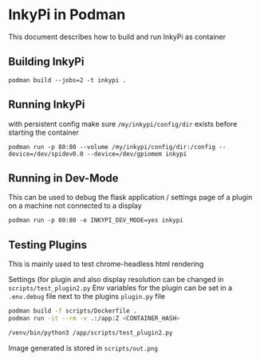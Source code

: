 # InkyPi in Podman

This document describes how to build and run InkyPi as container

## Building InkyPi

`podman build --jobs=2 -t inkypi .`

## Running InkyPi
with persistent config
make sure `/my/inkypi/config/dir` exists before starting the container

`podman run -p 80:80 --volume /my/inkypi/config/dir:/config --device=/dev/spidev0.0 --device=/dev/gpiomem inkypi`

## Running in Dev-Mode

This can be used to debug the flask application / settings page of a plugin on a machine not connected to a display

`podman run -p 80:80 -e INKYPI_DEV_MODE=yes inkypi`

## Testing Plugins

This is mainly used to test chrome-headless html rendering

Settings (for plugin and also display resolution can be changed in `scripts/test_plugin2.py`
Env variables for the plugin can be set in a `.env.debug` file next to the plugins `plugin.py` file

```bash
podman build -f scripts/Dockerfile .
podman run -it --rm -v .:/app:Z <CONTAINER_HASH>

/venv/bin/python3 /app/scripts/test_plugin2.py
```

Image generated is stored in `scripts/out.png`